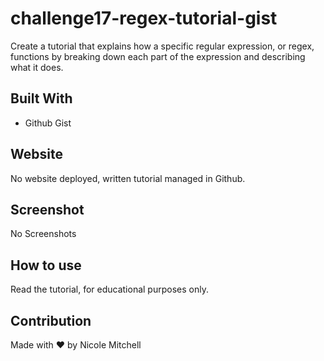 # challenge17-regex-tutorial-gist
Create a tutorial that explains how a specific regular expression, or regex, functions by breaking down each part of the expression and describing what it does.

## Built With
* Github Gist


## Website
No website deployed, written tutorial managed in Github.

## Screenshot
No Screenshots

## How to use
Read the tutorial, for educational purposes only.

## Contribution
Made with ❤️ by Nicole Mitchell

